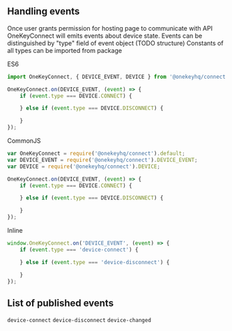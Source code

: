 ## Handling events

Once user grants permission for hosting page to communicate with API OneKeyConnect will emits events
about device state.
Events can be distinguished by "type" field of event object (TODO structure)
Constants of all types can be imported from package

ES6
```javascript
import OneKeyConnect, { DEVICE_EVENT, DEVICE } from '@onekeyhq/connect';

OneKeyConnect.on(DEVICE_EVENT, (event) => {
    if (event.type === DEVICE.CONNECT) {

    } else if (event.type === DEVICE.DISCONNECT) {

    }
});
```

CommonJS
```javascript
var OneKeyConnect = require('@onekeyhq/connect').default;
var DEVICE_EVENT = require('@onekeyhq/connect').DEVICE_EVENT;
var DEVICE = require('@onekeyhq/connect').DEVICE;

OneKeyConnect.on(DEVICE_EVENT, (event) => {
    if (event.type === DEVICE.CONNECT) {

    } else if (event.type === DEVICE.DISCONNECT) {

    }
});
```

Inline
```javascript
window.OneKeyConnect.on('DEVICE_EVENT', (event) => {
    if (event.type === 'device-connect') {

    } else if (event.type === 'device-disconnect') {

    }
});
```

## List of published events

`device-connect` 
`device-disconnect` 
`device-changed` 
